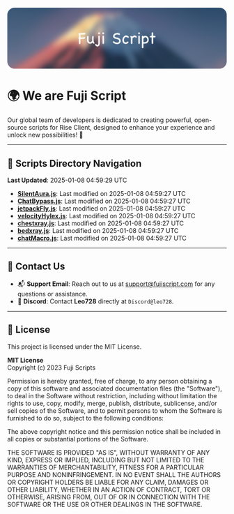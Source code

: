 ![Banner](.github/b.webp)

# 🌍 **We are Fuji Script**

Our global team of developers is dedicated to creating powerful, open-source scripts for Rise Client, designed to enhance your experience and unlock new possibilities! 🌟

---
<!-- SCRIPTS_NAVIGATION_START -->
## 📂 **Scripts Directory Navigation**

**Last Updated**: 2025-01-08 04:59:29 UTC

- **[SilentAura.js](scripts/SilentAura.js)**: Last modified on 2025-01-08 04:59:27 UTC
- **[ChatBypass.js](scripts/ChatBypass.js)**: Last modified on 2025-01-08 04:59:27 UTC
- **[jetpackFly.js](scripts/jetpackFly.js)**: Last modified on 2025-01-08 04:59:27 UTC
- **[velocityHylex.js](scripts/velocityHylex.js)**: Last modified on 2025-01-08 04:59:27 UTC
- **[chestxray.js](scripts/chestxray.js)**: Last modified on 2025-01-08 04:59:27 UTC
- **[bedxray.js](scripts/bedxray.js)**: Last modified on 2025-01-08 04:59:27 UTC
- **[chatMacro.js](scripts/chatMacro.js)**: Last modified on 2025-01-08 04:59:27 UTC

<!-- SCRIPTS_NAVIGATION_END -->

---

## 💬 **Contact Us**  
- 📬 **Support Email**: Reach out to us at [support@fujiscript.com](mailto:support@fujiscript.com) for any questions or assistance.  
- 💬 **Discord**: Contact **Leo728** directly at `Discord@leo728`.

---

## 📜 **License**

This project is licensed under the MIT License.  

**MIT License**  
Copyright (c) 2023 Fuji Scripts  

Permission is hereby granted, free of charge, to any person obtaining a copy of this software and associated documentation files (the "Software"), to deal in the Software without restriction, including without limitation the rights to use, copy, modify, merge, publish, distribute, sublicense, and/or sell copies of the Software, and to permit persons to whom the Software is furnished to do so, subject to the following conditions:  

The above copyright notice and this permission notice shall be included in all copies or substantial portions of the Software.  

THE SOFTWARE IS PROVIDED "AS IS", WITHOUT WARRANTY OF ANY KIND, EXPRESS OR IMPLIED, INCLUDING BUT NOT LIMITED TO THE WARRANTIES OF MERCHANTABILITY, FITNESS FOR A PARTICULAR PURPOSE AND NONINFRINGEMENT. IN NO EVENT SHALL THE AUTHORS OR COPYRIGHT HOLDERS BE LIABLE FOR ANY CLAIM, DAMAGES OR OTHER LIABILITY, WHETHER IN AN ACTION OF CONTRACT, TORT OR OTHERWISE, ARISING FROM, OUT OF OR IN CONNECTION WITH THE SOFTWARE OR THE USE OR OTHER DEALINGS IN THE SOFTWARE.  

